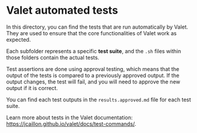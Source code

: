# Valet automated tests

In this directory, you can find the tests that are run automatically by Valet. They are used to ensure that the core functionalities of Valet work as expected.

Each subfolder represents a specific **test suite**, and the `.sh` files within those folders contain the actual tests.

Test assertions are done using approval testing, which means that the output of the tests is compared to a previously approved output. If the output changes, the test will fail, and you will need to approve the new output if it is correct.

You can find each test outputs in the `results.approved.md` file for each test suite.

Learn more about tests in the Valet documentation: <https://jcaillon.github.io/valet/docs/test-commands/>.

